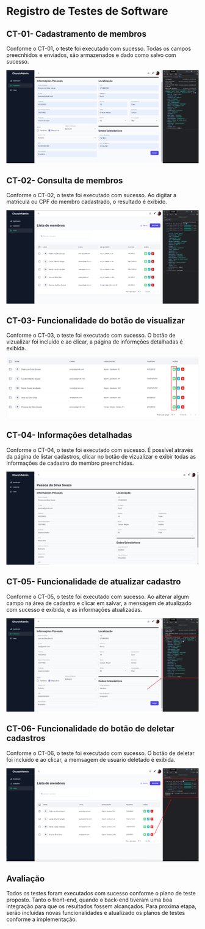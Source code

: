 # Registro de Testes de Software

## CT-01- Cadastramento de membros

Conforme o CT-01, o teste foi executado com sucesso. Todas os campos preecnhidos e enviados, são armazenados e dado como salvo com sucesso.

![Tela de cadastro](img/Cadastrar_Membro.png)

## CT-02- Consulta de membros

Conforme o CT-02, o teste foi executado com sucesso. Ao digitar a matricula ou CPF do membro cadastrado, o resultado é exibido.

![Consultar membros](img/Consultar_Membros.png)

## CT-03- Funcionalidade do botão de visualizar

Conforme o CT-03, o teste foi executado com sucesso. O botão de vizualizar foi incluído e ao clicar, a página de informções detalhadas é exibida. 

![Botao vizualizar](img/Botao_de_visualizar.png)

## CT-04- Informações detalhadas

Conforme o CT-04, o teste foi executado com sucesso. É possível através da página de listar cadastros, clicar no botão de vizualizar e exibir todas as informações de cadastro do membro preenchidas. 

![Informacoes Detalhadas](img/Informacoes_detalhadas.png)

## CT-05- Funcionalidade de atualizar cadastro

Conforme o CT-05, o teste foi executado com sucesso. Ao alterar algum campo na área de cadastro e clicar em salvar, a mensagem de atualizado com sucesso é exibida, e as informações atualizadas. 

![Editar membro](img/Atualizar_membro.png)


## CT-06- Funcionalidade do botão de deletar cadastros

Conforme o CT-06, o teste foi executado com sucesso. O botão de deletar foi incluído e ao clicar, a memsagem de usuario deletado é exibida. 

![Deletar membro](img/Deletar_membro.png)


## Avaliação

Todos os testes foram executados com sucesso conforme o plano de teste proposto. Tanto o front-end, quando o back-end tiveram uma boa integração para que os resultados fossem alcançados. Para proxima etapa, serão incluídas novas funcionalidades e atualizado os planos de testes conforme a implementação. 